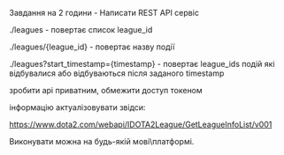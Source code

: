 Завдання на 2 години -  Написати REST API сервіс

./leagues - повертає список league_id

./leagues/{league_id} - повертає назву події

./leagues?start_timestamp={timestamp} - повертає league_ids подій які відбувалися або відбуваються після заданого timestamp



зробити api приватним, обмежити доступ токеном



інформацію актуалізовувати звідси:

https://www.dota2.com/webapi/IDOTA2League/GetLeagueInfoList/v001

Виконувати можна на будь-якій мові\платформі.
